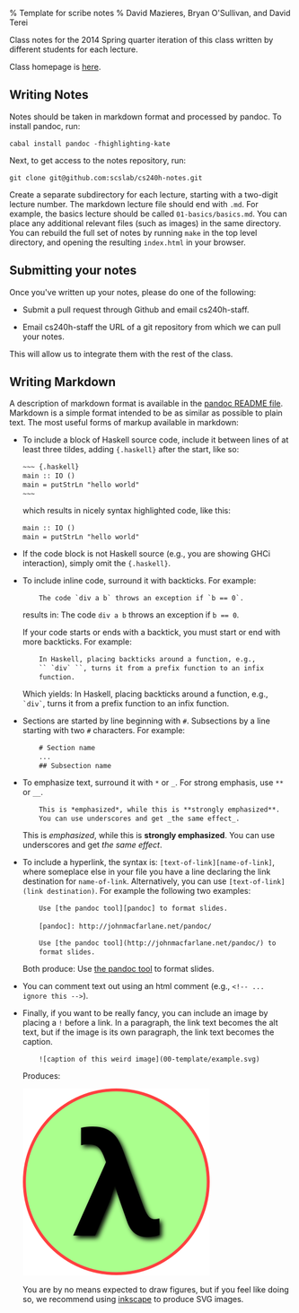 % Template for scribe notes
% David Mazieres, Bryan O'Sullivan, and David Terei

Class notes for the 2014 Spring quarter iteration of this class
written by different students for each lecture.

Class homepage is [here](http://www.scs.stanford.edu/14sp-cs240h/).

## Writing Notes

Notes should be taken in markdown format and processed by pandoc. To
install pandoc, run:

    cabal install pandoc -fhighlighting-kate

Next, to get access to the notes repository, run:

    git clone git@github.com:scslab/cs240h-notes.git

Create a separate subdirectory for each lecture, starting with a
two-digit lecture number.  The markdown lecture file should end with
`.md`.  For example, the basics lecture should be called
`01-basics/basics.md`.  You can place any additional relevant files
(such as images) in the same directory.  You can rebuild the full set
of notes by running `make` in the top level directory, and opening the
resulting `index.html` in your browser.

## Submitting your notes

Once you've written up your notes, please do one of the following:

* Submit a pull request through Github and email cs240h-staff.

* Email cs240h-staff the URL of a git repository from which we can
  pull your notes.

This will allow us to integrate them with the rest of the class.

## Writing Markdown

A description of markdown format is available in the [pandoc README
file][pandoc-README]. Markdown is a simple format intended to be as
similar as possible to plain text. The most useful forms of markup
available in markdown:

* To include a block of Haskell source code, include it between
  lines of at least three tildes, adding `{.haskell}` after the
  start, like so:

    ~~~~~
    ~~~ {.haskell}
    main :: IO ()
    main = putStrLn "hello world"
    ~~~
    ~~~~~

    which results in nicely syntax highlighted code, like this:

    ~~~ {.haskell}
    main :: IO ()
    main = putStrLn "hello world"
    ~~~

* If the code block is not Haskell source (e.g., you are showing GHCi
  interaction), simply omit the `{.haskell}`.

* To include inline code, surround it with backticks.  For example:

    ~~~
        The code `div a b` throws an exception if `b == 0`.
    ~~~

    results in: The code `div a b` throws an exception if `b == 0`.

    If your code starts or ends with a backtick, you must start or end
    with more backticks.  For example:

    ~~~
        In Haskell, placing backticks around a function, e.g., 
        `` `div` ``, turns it from a prefix function to an infix
        function.
    ~~~

    Which yields: In Haskell, placing backticks around a function,
    e.g., `` `div` ``, turns it from a prefix function to an infix
    function.

* Sections are started by line beginning with `#`.  Subsections by a
  line starting with two `#` characters.  For example:

    ~~~
        # Section name
        ...
        ## Subsection name
    ~~~

* To emphasize text, surround it with `*` or `_`.  For strong
  emphasis, use `**` or `__`.

    ~~~
        This is *emphasized*, while this is **strongly emphasized**.
        You can use underscores and get _the same effect_.
    ~~~

    This is *emphasized*, while this is **strongly emphasized**.  You
    can use underscores and get _the same effect_.

* To include a hyperlink, the syntax is:
  `[text-of-link][name-of-link]`, where someplace else in your file
  you have a line declaring the link destination for `name-of-link`.
  Alternatively, you can use `[text-of-link](link destination)`.
  For example the following two examples:

    ~~~
        Use [the pandoc tool][pandoc] to format slides.

        [pandoc]: http://johnmacfarlane.net/pandoc/
    ~~~

    ~~~
        Use [the pandoc tool](http://johnmacfarlane.net/pandoc/) to
        format slides.
    ~~~

    Both produce: Use [the pandoc tool][pandoc] to format slides.

* You can comment text out using an html comment (e.g.,
  `<!-- ... ignore this -->`).

* Finally, if you want to be really fancy, you can include an image by
  placing a `!` before a link.  In a paragraph, the link text becomes
  the alt text, but if the image is its own paragraph, the link text
  becomes the caption.

    ~~~
        ![caption of this weird image](00-template/example.svg)
    ~~~

    Produces:

    ![caption of this weird image](00-template/example.svg)

    You are by no means expected to draw figures, but if you feel like
    doing so, we recommend using [inkscape][inkscape] to produce SVG
    images.

[pandoc]: http://johnmacfarlane.net/pandoc/
[pandoc-README]: http://johnmacfarlane.net/pandoc/README.html
[inkscape]: http://www.inkscape.org
